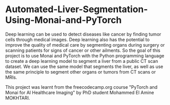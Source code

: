 # Automated-Liver-Segmentation-Using-Monai-and-PyTorch
Deep learning can be used to detect diseases like cancer by finding tumor cells through medical images. Deep learning also has the potential to improve the quality of medical care by segmenting organs during surgery or scanning patients for signs of cancer or other ailments.  So the goal of this project is to use Monai and PyTorch with the Python programming language to create a deep learning model to segment a liver from a public CT scan dataset. We can use the same model that segments the liver, as well as use the same principle to segment other organs or tumors from CT scans or MRIs.

This project was learnt from the freecodecamp.org course "PyTorch and Monai for AI Healthcare Imaging" by PhD student Mohammed El Amine MOKHTARI.
